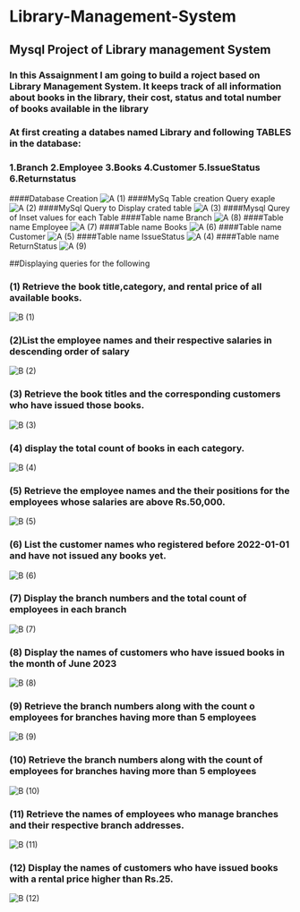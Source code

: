 # Library-Management-System
## Mysql Project of Library management System
### In this Assaignment I am going to build a roject based on Library Management System. It keeps track of all information about books in the library, their cost, status and total number of books available in the library
### At first creating a databes named Library and following TABLES in the database:
### 1.Branch 2.Employee 3.Books 4.Customer 5.IssueStatus 6.Returnstatus
####Database Creation 
![A (1)](https://github.com/user-attachments/assets/08164084-3889-4bcd-8ce4-af204389675e)
####MySq Table creation Query exaple
![A (2)](https://github.com/user-attachments/assets/b9140d98-4da6-4420-af46-68ee62b6f8a7)
####MySql Query to Display crated table
![A (3)](https://github.com/user-attachments/assets/40218b80-3ff6-48ed-9ac3-ed355b2f6bf3)
####Mysql Qurey of Inset values for each Table
####Table name Branch
![A (8)](https://github.com/user-attachments/assets/7541b6ae-10a4-4f29-b096-4a911fca9e41)
####Table name Employee
![A (7)](https://github.com/user-attachments/assets/b2b1c866-1a27-4fea-b8a3-386a74c8a0ba)
####Table name Books
![A (6)](https://github.com/user-attachments/assets/27184e1e-7430-45fa-bf9c-80af16bdf2e3)
####Table name Customer
![A (5)](https://github.com/user-attachments/assets/5689df00-d3d0-4cf4-ad33-422135a239ae)
####Table name IssueStatus
![A (4)](https://github.com/user-attachments/assets/a2245087-4991-47b8-a8f1-f16995285375)
####Table name ReturnStatus
![A (9)](https://github.com/user-attachments/assets/ad71010f-e7b2-4923-8b91-208c8c1cac7d)

##Displaying queries for the following
### (1) Retrieve the book title,category, and rental price of all available books.
![B (1)](https://github.com/user-attachments/assets/a5a29747-e0d4-44b7-a436-3eded983f70b)
### (2)List the employee names and their respective salaries in descending order of salary
![B (2)](https://github.com/user-attachments/assets/a8f58c28-4787-4d7d-a8b9-f8a0e7621795)
### (3) Retrieve the book titles and the corresponding customers who have issued those books.
![B (3)](https://github.com/user-attachments/assets/c4dc1d2f-71ae-41b6-a8ca-c74f8b3be749)
### (4) display the total count of books in each category.
![B (4)](https://github.com/user-attachments/assets/5e9665bc-20a9-4eec-bfe7-8372bb92cb21)
### (5) Retrieve the employee names and the their positions for the employees whose salaries are above Rs.50,000.
![B (5)](https://github.com/user-attachments/assets/1b0cb405-727d-423f-a518-e8d474836394)
### (6) List the customer names who registered before 2022-01-01 and have not issued any books yet.
![B (6)](https://github.com/user-attachments/assets/bba78f86-938b-476b-ba9d-0760bfcd1db1)
### (7) Display the branch numbers and the total count of employees in each branch
![B (7)](https://github.com/user-attachments/assets/a8ba24e4-5933-4951-9831-517d27298626)
### (8) Display the names of customers who have issued books in the month of June 2023
![B (8)](https://github.com/user-attachments/assets/46163559-578c-43ba-b3a4-77edfb8191cd)
### (9) Retrieve the branch numbers along with the count o employees for branches having more than 5 employees
![B (9)](https://github.com/user-attachments/assets/127b6d54-fc1c-4033-b9be-332e2e7d406c)
### (10) Retrieve the branch numbers along with the count of employees for branches having more than 5 employees
![B (10)](https://github.com/user-attachments/assets/6e6ebd0c-bea9-441c-a8a5-6a631bc746eb)
### (11) Retrieve the names of employees who manage branches and their respective branch addresses.
![B (11)](https://github.com/user-attachments/assets/f098108f-2b12-44c3-b28b-0af925b857dc)
### (12) Display the names of customers who have issued books with a rental price higher than Rs.25.
![B (12)](https://github.com/user-attachments/assets/77268cc5-faff-4153-9288-0077dd5c8723)









